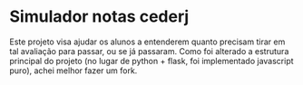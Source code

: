 # Simulador notas cederj

Este projeto visa ajudar os alunos a entenderem quanto precisam tirar em tal avaliação para passar, ou se já passaram.
Como foi alterado a estrutura principal do projeto (no lugar de python + flask, foi implementado javascript puro), achei melhor fazer um fork.